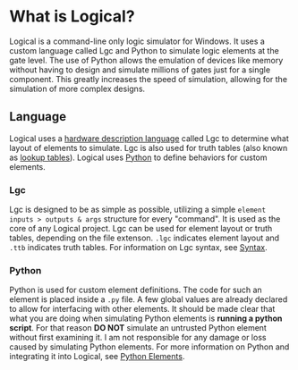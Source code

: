 # What is Logical?
Logical is a command-line only logic simulator for Windows. It uses a custom language called Lgc and Python to simulate logic elements at the gate level. The use of Python allows the emulation of devices like memory without having to design and simulate millions of gates just for a single component. This greatly increases the speed of simulation, allowing for the simulation of more complex designs.

## Language
Logical uses a [hardware description language](https://en.wikipedia.org/wiki/Hardware_description_language) called Lgc to determine what layout of elements to simulate. Lgc is also used for truth tables (also known as [lookup tables](https://en.wikipedia.org/wiki/Lookup_table)). Logical uses [Python](https://python.org) to define behaviors for custom elements.

### Lgc
Lgc is designed to be as simple as possible, utilizing a simple `element inputs > outputs & args` structure for every "command". It is used as the core of any Logical project. Lgc can be used for element layout or truth tables, depending on the file extenson. `.lgc` indicates element layout and `.ttb` indicates truth tables. For information on Lgc syntax, see [Syntax](./syntax.md).

### Python
Python is used for custom element definitions. The code for such an element is placed inside a `.py` file. A few global values are already declared to allow for interfacing with other elements. It should be made clear that what you are doing when simulating Python elements is **running a python script**. For that reason **DO NOT** simulate an untrusted Python element without first examining it. I am not responsible for any damage or loss caused by simulating Python elements. For more information on Python and integrating it into Logical, see [Python Elements](./pyElements.md).